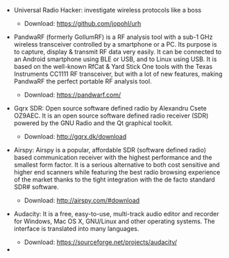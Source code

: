 - Universal Radio Hacker: investigate wireless protocols like a boss
  - Download: https://github.com/jopohl/urh
  
- PandwaRF (formerly GollumRF) is a RF analysis tool with a sub-1 GHz wireless transceiver controlled by a smartphone or a PC. Its purpose is to capture, display & transmit RF data very easily. It can be connected to an Android smartphone using BLE or USB, and to Linux using USB. It is based on the well-known RfCat & Yard Stick One tools with the Texas Instruments CC1111 RF transceiver, but with a lot of new features, making PandwaRF the perfect portable RF analysis tool.
  - Download: https://pandwarf.com/
  
- Gqrx SDR: Open source software defined radio by Alexandru Csete OZ9AEC. It is an open source software defined radio receiver (SDR) powered by the GNU Radio and the Qt graphical toolkit.
  - Download: http://gqrx.dk/download
  
- Airspy: Airspy is a popular, affordable SDR (software defined radio) based communication receiver with the highest performance and the smallest form factor. It is a serious alternative to both cost sensitive and higher end scanners while featuring the best radio browsing experience of the market thanks to the tight integration with the de facto standard SDR# software.
  - Download: http://airspy.com/#download
  
- Audacity: It is a free, easy-to-use, multi-track audio editor and recorder for Windows, Mac OS X, GNU/Linux and other operating systems. The interface is translated into many languages. 
  - Download: https://sourceforge.net/projects/audacity/
  
-  
